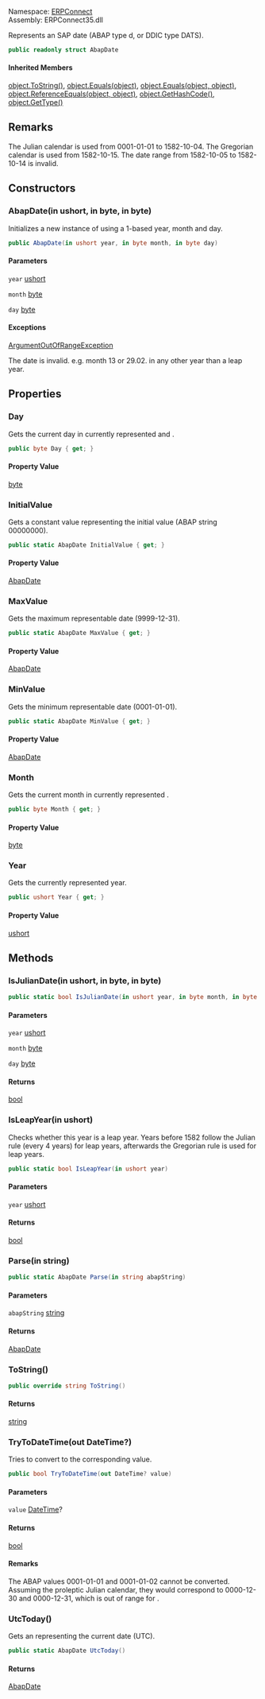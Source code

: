 
Namespace: [ERPConnect](index.md)  
Assembly: ERPConnect35.dll  

Represents an SAP date (ABAP type d, or DDIC type DATS).

```csharp
public readonly struct AbapDate
```

#### Inherited Members

[object.ToString\(\)](https://learn.microsoft.com/dotnet/api/system.object.tostring), 
[object.Equals\(object\)](https://learn.microsoft.com/dotnet/api/system.object.equals\#system\-object\-equals\(system\-object\)), 
[object.Equals\(object, object\)](https://learn.microsoft.com/dotnet/api/system.object.equals\#system\-object\-equals\(system\-object\-system\-object\)), 
[object.ReferenceEquals\(object, object\)](https://learn.microsoft.com/dotnet/api/system.object.referenceequals), 
[object.GetHashCode\(\)](https://learn.microsoft.com/dotnet/api/system.object.gethashcode), 
[object.GetType\(\)](https://learn.microsoft.com/dotnet/api/system.object.gettype)

## Remarks

The Julian calendar is used from 0001-01-01 to 1582-10-04.
The Gregorian calendar is used from 1582-10-15.
The date range from 1582-10-05 to 1582-10-14 is invalid.

## Constructors

### <a id="ERPConnect_AbapDate__ctor_System_UInt16__System_Byte__System_Byte__"></a> AbapDate\(in ushort, in byte, in byte\)

Initializes a new instance of <xref href="ERPConnect.AbapDate" data-throw-if-not-resolved="false"></xref> using
a 1-based year, month and day.

```csharp
public AbapDate(in ushort year, in byte month, in byte day)
```

#### Parameters

`year` [ushort](https://learn.microsoft.com/dotnet/api/system.uint16)

`month` [byte](https://learn.microsoft.com/dotnet/api/system.byte)

`day` [byte](https://learn.microsoft.com/dotnet/api/system.byte)

#### Exceptions

 [ArgumentOutOfRangeException](https://learn.microsoft.com/dotnet/api/system.argumentoutofrangeexception)

The date is invalid. e.g. month 13 or 29.02. in any other year than a leap year.

## Properties

### <a id="ERPConnect_AbapDate_Day"></a> Day

Gets the current day in currently represented <xref href="ERPConnect.AbapDate.Month" data-throw-if-not-resolved="false"></xref> and <xref href="ERPConnect.AbapDate.Year" data-throw-if-not-resolved="false"></xref>.

```csharp
public byte Day { get; }
```

#### Property Value

 [byte](https://learn.microsoft.com/dotnet/api/system.byte)

### <a id="ERPConnect_AbapDate_InitialValue"></a> InitialValue

Gets a constant value representing the initial value (ABAP string 00000000).

```csharp
public static AbapDate InitialValue { get; }
```

#### Property Value

 [AbapDate](ERPConnect.AbapDate.md)

### <a id="ERPConnect_AbapDate_MaxValue"></a> MaxValue

Gets the maximum representable date (9999-12-31).

```csharp
public static AbapDate MaxValue { get; }
```

#### Property Value

 [AbapDate](ERPConnect.AbapDate.md)

### <a id="ERPConnect_AbapDate_MinValue"></a> MinValue

Gets the minimum representable date (0001-01-01).

```csharp
public static AbapDate MinValue { get; }
```

#### Property Value

 [AbapDate](ERPConnect.AbapDate.md)

### <a id="ERPConnect_AbapDate_Month"></a> Month

Gets the current month in currently represented <xref href="ERPConnect.AbapDate.Year" data-throw-if-not-resolved="false"></xref>.

```csharp
public byte Month { get; }
```

#### Property Value

 [byte](https://learn.microsoft.com/dotnet/api/system.byte)

### <a id="ERPConnect_AbapDate_Year"></a> Year

Gets the currently represented year.

```csharp
public ushort Year { get; }
```

#### Property Value

 [ushort](https://learn.microsoft.com/dotnet/api/system.uint16)

## Methods

### <a id="ERPConnect_AbapDate_IsJulianDate_System_UInt16__System_Byte__System_Byte__"></a> IsJulianDate\(in ushort, in byte, in byte\)

```csharp
public static bool IsJulianDate(in ushort year, in byte month, in byte day)
```

#### Parameters

`year` [ushort](https://learn.microsoft.com/dotnet/api/system.uint16)

`month` [byte](https://learn.microsoft.com/dotnet/api/system.byte)

`day` [byte](https://learn.microsoft.com/dotnet/api/system.byte)

#### Returns

 [bool](https://learn.microsoft.com/dotnet/api/system.boolean)

### <a id="ERPConnect_AbapDate_IsLeapYear_System_UInt16__"></a> IsLeapYear\(in ushort\)

Checks whether this year is a leap year. Years before 1582 follow
the Julian rule (every 4 years) for leap years, afterwards the
Gregorian rule is used for leap years.

```csharp
public static bool IsLeapYear(in ushort year)
```

#### Parameters

`year` [ushort](https://learn.microsoft.com/dotnet/api/system.uint16)

#### Returns

 [bool](https://learn.microsoft.com/dotnet/api/system.boolean)

### <a id="ERPConnect_AbapDate_Parse_System_String__"></a> Parse\(in string\)

```csharp
public static AbapDate Parse(in string abapString)
```

#### Parameters

`abapString` [string](https://learn.microsoft.com/dotnet/api/system.string)

#### Returns

 [AbapDate](ERPConnect.AbapDate.md)

### <a id="ERPConnect_AbapDate_ToString"></a> ToString\(\)

```csharp
public override string ToString()
```

#### Returns

 [string](https://learn.microsoft.com/dotnet/api/system.string)

### <a id="ERPConnect_AbapDate_TryToDateTime_System_Nullable_System_DateTime___"></a> TryToDateTime\(out DateTime?\)

Tries to convert to the corresponding <xref href="System.DateTime" data-throw-if-not-resolved="false"></xref> value.

```csharp
public bool TryToDateTime(out DateTime? value)
```

#### Parameters

`value` [DateTime](https://learn.microsoft.com/dotnet/api/system.datetime)?

#### Returns

 [bool](https://learn.microsoft.com/dotnet/api/system.boolean)

#### Remarks

The ABAP values 0001-01-01 and 0001-01-02 cannot be converted.
Assuming the proleptic Julian calendar, they would correspond to 0000-12-30 and 0000-12-31,
which is out of range for <xref href="System.DateTime" data-throw-if-not-resolved="false"></xref>.

### <a id="ERPConnect_AbapDate_UtcToday"></a> UtcToday\(\)

Gets an <xref href="ERPConnect.AbapDate" data-throw-if-not-resolved="false"></xref> representing the current date (UTC).

```csharp
public static AbapDate UtcToday()
```

#### Returns

 [AbapDate](ERPConnect.AbapDate.md)

